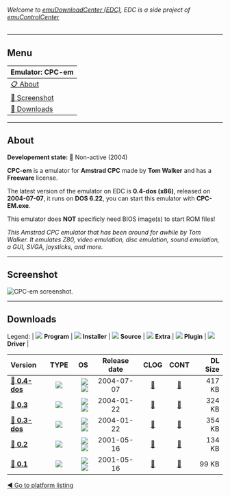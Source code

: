 ###### Welcome to [emuDownloadCenter (EDC)](https://github.com/PhoenixInteractiveNL/emuDownloadCenter/wiki/), EDC is a side project of [emuControlCenter](https://github.com/PhoenixInteractiveNL/emuControlCenter/wiki/)
***
## Menu
| **Emulator: CPC-em** |
|:---------|
| [:clipboard: About](#about) |
| [:sunrise: Screenshot](#screenshot) |
| [:floppy_disk: Downloads](#downloads) |
***
## About
**Developement state:** :red_circle: Non-active (2004)

**CPC-em** is a emulator for **Amstrad CPC** made by **Tom Walker** and has a **Freeware** license.

The latest version of the emulator on EDC is **0.4-dos (x86)**, released on **2004-07-07**, it runs on **DOS 6.22**, you can start this emulator with **CPC-EM.exe**.

This emulator does **NOT** specificly need BIOS image(s) to start ROM files!

_This Amstrad CPC emulator that has been around for awhile by Tom Walker. It emulates Z80, video emulation, disc emulation, sound emulation, a GUI, SVGA, joysticks, and more._
***
## Screenshot
![](https://raw.githubusercontent.com/PhoenixInteractiveNL/emuDownloadCenter/master/hooks/cpcem/emulator_screen_01.jpg "CPC-em screenshot.")
***
## Downloads
Legend:
| ![](https://raw.githubusercontent.com/wiki/PhoenixInteractiveNL/emuDownloadCenter/images_misc/icon_program_24.png) **Program** | 
![](https://raw.githubusercontent.com/wiki/PhoenixInteractiveNL/emuDownloadCenter/images_misc/icon_installer_24.png) **Installer** | 
![](https://raw.githubusercontent.com/wiki/PhoenixInteractiveNL/emuDownloadCenter/images_misc/icon_source_code_24.png) **Source** | 
![](https://raw.githubusercontent.com/wiki/PhoenixInteractiveNL/emuDownloadCenter/images_misc/icon_extra_24.png) **Extra** | 
![](https://raw.githubusercontent.com/wiki/PhoenixInteractiveNL/emuDownloadCenter/images_misc/icon_plugin_24.png) **Plugin** | 
![](https://raw.githubusercontent.com/wiki/PhoenixInteractiveNL/emuDownloadCenter/images_misc/icon_driver_24.png) **Driver** | 
 
| Version | TYPE | OS | Release date | CLOG | CONT | DL Size |
|:--------|:----:|---:|:------------:|:----:|:----:|--------:|
| [:floppy_disk: **0.4-dos**](https://github.com/PhoenixInteractiveNL/edc-repo0006/raw/master/cpcem/0.4-dos.7z) | ![](https://raw.githubusercontent.com/wiki/PhoenixInteractiveNL/emuDownloadCenter/images_misc/icon_program_24.png) | ![](https://raw.githubusercontent.com/wiki/PhoenixInteractiveNL/emuDownloadCenter/images_misc/logo_dos_24.png)![](https://raw.githubusercontent.com/wiki/PhoenixInteractiveNL/emuDownloadCenter/images_misc/icon_32-bit_24.png) | 2004-07-07 | [:page_facing_up:](https://github.com/PhoenixInteractiveNL/edc-repo0006/blob/master/cpcem/0.4-dos_changelog.txt) | [:mag_right:](https://github.com/PhoenixInteractiveNL/edc-repo0006/blob/master/cpcem/0.4-dos_contents.txt) | 417 KB |
| [:floppy_disk: **0.3**](https://github.com/PhoenixInteractiveNL/edc-repo0006/raw/master/cpcem/0.3.7z) | ![](https://raw.githubusercontent.com/wiki/PhoenixInteractiveNL/emuDownloadCenter/images_misc/icon_program_24.png) | ![](https://raw.githubusercontent.com/wiki/PhoenixInteractiveNL/emuDownloadCenter/images_misc/logo_windows_24.png)![](https://raw.githubusercontent.com/wiki/PhoenixInteractiveNL/emuDownloadCenter/images_misc/icon_32-bit_24.png) | 2004-01-22 | [:page_facing_up:](https://github.com/PhoenixInteractiveNL/edc-repo0006/blob/master/cpcem/0.3_changelog.txt) | [:mag_right:](https://github.com/PhoenixInteractiveNL/edc-repo0006/blob/master/cpcem/0.3_contents.txt) | 324 KB |
| [:floppy_disk: **0.3-dos**](https://github.com/PhoenixInteractiveNL/edc-repo0006/raw/master/cpcem/0.3-dos.7z) | ![](https://raw.githubusercontent.com/wiki/PhoenixInteractiveNL/emuDownloadCenter/images_misc/icon_program_24.png) | ![](https://raw.githubusercontent.com/wiki/PhoenixInteractiveNL/emuDownloadCenter/images_misc/logo_dos_24.png)![](https://raw.githubusercontent.com/wiki/PhoenixInteractiveNL/emuDownloadCenter/images_misc/icon_32-bit_24.png) | 2004-01-22 | [:page_facing_up:](https://github.com/PhoenixInteractiveNL/edc-repo0006/blob/master/cpcem/0.3-dos_changelog.txt) | [:mag_right:](https://github.com/PhoenixInteractiveNL/edc-repo0006/blob/master/cpcem/0.3-dos_contents.txt) | 354 KB |
| [:floppy_disk: **0.2**](https://github.com/PhoenixInteractiveNL/edc-repo0006/raw/master/cpcem/0.2.7z) | ![](https://raw.githubusercontent.com/wiki/PhoenixInteractiveNL/emuDownloadCenter/images_misc/icon_program_24.png) | ![](https://raw.githubusercontent.com/wiki/PhoenixInteractiveNL/emuDownloadCenter/images_misc/logo_dos_24.png)![](https://raw.githubusercontent.com/wiki/PhoenixInteractiveNL/emuDownloadCenter/images_misc/icon_32-bit_24.png) | 2001-05-16 | [:page_facing_up:](https://github.com/PhoenixInteractiveNL/edc-repo0006/blob/master/cpcem/0.2_changelog.txt) | [:mag_right:](https://github.com/PhoenixInteractiveNL/edc-repo0006/blob/master/cpcem/0.2_contents.txt) | 134 KB |
| [:floppy_disk: **0.1**](https://github.com/PhoenixInteractiveNL/edc-repo0006/raw/master/cpcem/0.1.7z) | ![](https://raw.githubusercontent.com/wiki/PhoenixInteractiveNL/emuDownloadCenter/images_misc/icon_program_24.png) | ![](https://raw.githubusercontent.com/wiki/PhoenixInteractiveNL/emuDownloadCenter/images_misc/logo_dos_24.png)![](https://raw.githubusercontent.com/wiki/PhoenixInteractiveNL/emuDownloadCenter/images_misc/icon_32-bit_24.png) | 2001-05-16 | [:page_facing_up:](https://github.com/PhoenixInteractiveNL/edc-repo0006/blob/master/cpcem/0.1_changelog.txt) | [:mag_right:](https://github.com/PhoenixInteractiveNL/edc-repo0006/blob/master/cpcem/0.1_contents.txt) | 99 KB |

[:arrow_backward: Go to platform listing](https://github.com/PhoenixInteractiveNL/emuDownloadCenter/wiki/EDC-Platform-List)

